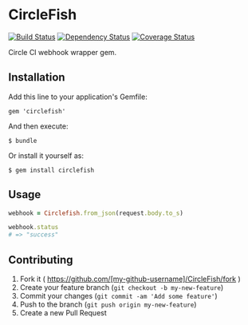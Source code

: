 # CircleFish

[![Build Status](https://travis-ci.org/ivdma/circlefish.svg?branch=v0.0.1)](https://travis-ci.org/ivdma/circlefish)
[![Dependency Status](https://gemnasium.com/ivdma/circlefish.svg)](https://gemnasium.com/ivdma/circlefish)
[![Coverage Status](https://coveralls.io/repos/ivdma/circlefish/badge.png)](https://coveralls.io/r/ivdma/circlefish)

Circle CI webhook wrapper gem.

## Installation

Add this line to your application's Gemfile:

    gem 'circlefish'

And then execute:

    $ bundle

Or install it yourself as:

    $ gem install circlefish

## Usage

```ruby
webhook = Circlefish.from_json(request.body.to_s)

webhook.status
# => "success"
```

## Contributing

1. Fork it ( https://github.com/[my-github-username]/CircleFish/fork )
2. Create your feature branch (`git checkout -b my-new-feature`)
3. Commit your changes (`git commit -am 'Add some feature'`)
4. Push to the branch (`git push origin my-new-feature`)
5. Create a new Pull Request
